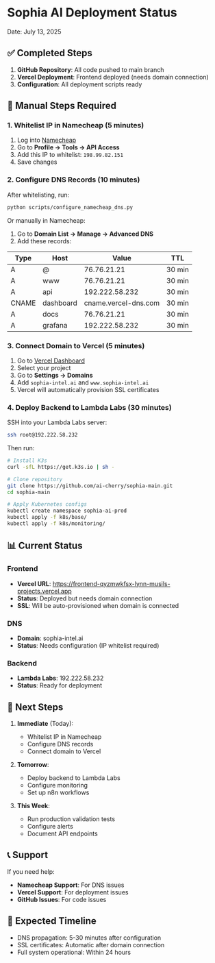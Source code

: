 # Sophia AI Deployment Status

Date: July 13, 2025

## ✅ Completed Steps

1. **GitHub Repository**: All code pushed to main branch
2. **Vercel Deployment**: Frontend deployed (needs domain connection)
3. **Configuration**: All deployment scripts ready

## 🔧 Manual Steps Required

### 1. Whitelist IP in Namecheap (5 minutes)
1. Log into [Namecheap](https://www.namecheap.com)
2. Go to **Profile → Tools → API Access**
3. Add this IP to whitelist: `198.99.82.151`
4. Save changes

### 2. Configure DNS Records (10 minutes)
After whitelisting, run:
```bash
python scripts/configure_namecheap_dns.py
```

Or manually in Namecheap:
1. Go to **Domain List → Manage → Advanced DNS**
2. Add these records:

| Type | Host | Value | TTL |
|------|------|-------|-----|
| A | @ | 76.76.21.21 | 30 min |
| A | www | 76.76.21.21 | 30 min |
| A | api | 192.222.58.232 | 30 min |
| CNAME | dashboard | cname.vercel-dns.com | 30 min |
| A | docs | 76.76.21.21 | 30 min |
| A | grafana | 192.222.58.232 | 30 min |

### 3. Connect Domain to Vercel (5 minutes)
1. Go to [Vercel Dashboard](https://vercel.com/dashboard)
2. Select your project
3. Go to **Settings → Domains**
4. Add `sophia-intel.ai` and `www.sophia-intel.ai`
5. Vercel will automatically provision SSL certificates

### 4. Deploy Backend to Lambda Labs (30 minutes)
SSH into your Lambda Labs server:
```bash
ssh root@192.222.58.232
```

Then run:
```bash
# Install K3s
curl -sfL https://get.k3s.io | sh -

# Clone repository
git clone https://github.com/ai-cherry/sophia-main.git
cd sophia-main

# Apply Kubernetes configs
kubectl create namespace sophia-ai-prod
kubectl apply -f k8s/base/
kubectl apply -f k8s/monitoring/
```

## 📊 Current Status

### Frontend
- **Vercel URL**: https://frontend-qyzmwkfsx-lynn-musils-projects.vercel.app
- **Status**: Deployed but needs domain connection
- **SSL**: Will be auto-provisioned when domain is connected

### DNS
- **Domain**: sophia-intel.ai
- **Status**: Needs configuration (IP whitelist required)

### Backend
- **Lambda Labs**: 192.222.58.232
- **Status**: Ready for deployment

## 🚀 Next Steps

1. **Immediate** (Today):
   - Whitelist IP in Namecheap
   - Configure DNS records
   - Connect domain to Vercel

2. **Tomorrow**:
   - Deploy backend to Lambda Labs
   - Configure monitoring
   - Set up n8n workflows

3. **This Week**:
   - Run production validation tests
   - Configure alerts
   - Document API endpoints

## 📞 Support

If you need help:
- **Namecheap Support**: For DNS issues
- **Vercel Support**: For deployment issues
- **GitHub Issues**: For code issues

## 🎯 Expected Timeline

- DNS propagation: 5-30 minutes after configuration
- SSL certificates: Automatic after domain connection
- Full system operational: Within 24 hours 